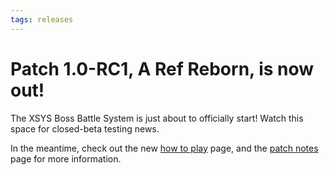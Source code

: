 ```yaml
---
tags: releases
---
```


# Patch 1.0-RC1, A Ref Reborn, is now out!

The XSYS Boss Battle System is just about to officially start! Watch this space for closed-beta testing news.

In the meantime, check out the new [how to play](/system/quickstart) page, and the [patch notes](/system/releasenotes) page for more information.